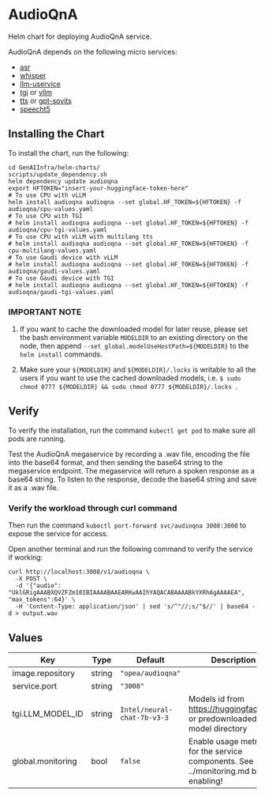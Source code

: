 # AudioQnA

Helm chart for deploying AudioQnA service.

AudioQnA depends on the following micro services:

- [asr](../common/asr/README.md)
- [whisper](../common/whisper/README.md)
- [llm-uservice](../common/llm-uservice/README.md)
- [tgi](../common/tgi/README.md) or [vllm](../common/vllm/README.md)
- [tts](../common/tts/README.md) or [gpt-sovits](../common/gpt-sovits/README.md)
- [speecht5](../common/speecht5/README.md)

## Installing the Chart

To install the chart, run the following:

```console
cd GenAIInfra/helm-charts/
scripts/update_dependency.sh
helm dependency update audioqna
export HFTOKEN="insert-your-huggingface-token-here"
# To use CPU with vLLM
helm install audioqna audioqna --set global.HF_TOKEN=${HFTOKEN} -f audioqna/cpu-values.yaml
# To use CPU with TGI
# helm install audioqna audioqna --set global.HF_TOKEN=${HFTOKEN} -f audioqna/cpu-tgi-values.yaml
# To use CPU with vLLM with multilang tts
# helm install audioqna audioqna --set global.HF_TOKEN=${HFTOKEN} -f cpu-multilang-values.yaml
# To use Gaudi device with vLLM
# helm install audioqna audioqna --set global.HF_TOKEN=${HFTOKEN} -f audioqna/gaudi-values.yaml
# To use Gaudi device with TGI
# helm install audioqna audioqna --set global.HF_TOKEN=${HFTOKEN} -f audioqna/gaudi-tgi-values.yaml
```

### IMPORTANT NOTE

1. If you want to cache the downloaded model for later reuse, please set the bash environment variable `MODELDIR` to an existing directory on the node, then append `--set global.modelUseHostPath=${MODELDIR}` to the `helm install` commands.

2. Make sure your `${MODELDIR}` and `${MODELDIR}/.locks` is writable to all the users if you want to use the cached downloaded models, i.e. `$ sudo chmod 0777 ${MODELDIR} && sudo chmod 0777 ${MODELDIR}/.locks `.

## Verify

To verify the installation, run the command `kubectl get pod` to make sure all pods are running.

Test the AudioQnA megaservice by recording a .wav file, encoding the file into the base64 format, and then sending the base64 string to the megaservice endpoint. The megaservice will return a spoken response as a base64 string. To listen to the response, decode the base64 string and save it as a .wav file.

### Verify the workload through curl command

Then run the command `kubectl port-forward svc/audioqna 3008:3008` to expose the service for access.

Open another terminal and run the following command to verify the service if working:

```console
curl http://localhost:3008/v1/audioqna \
  -X POST \
  -d '{"audio": "UklGRigAAABXQVZFZm10IBIAAAABAAEARKwAAIhYAQACABAAAABkYXRhAgAAAAEA", "max_tokens":64}' \
  -H 'Content-Type: application/json' | sed 's/^"//;s/"$//' | base64 -d > output.wav
```

## Values

| Key               | Type   | Default                     | Description                                                                            |
| ----------------- | ------ | --------------------------- | -------------------------------------------------------------------------------------- |
| image.repository  | string | `"opea/audioqna"`           |                                                                                        |
| service.port      | string | `"3008"`                    |                                                                                        |
| tgi.LLM_MODEL_ID  | string | `Intel/neural-chat-7b-v3-3` | Models id from https://huggingface.co/, or predownloaded model directory               |
| global.monitoring | bool   | `false`                     | Enable usage metrics for the service components. See ../monitoring.md before enabling! |
